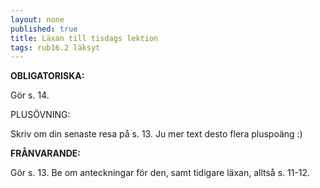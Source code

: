 ```yaml
---
layout: none
published: true
title: Läxan till tisdags lektion
tags: rub16.2 läksyt
---
```

**OBLIGATORISKA:**

Gör s. 14.

PLUSÖVNING:

Skriv om din senaste resa på s. 13. Ju mer text desto flera pluspoäng :)

**FRÅNVARANDE:**

Gör s. 13. Be om anteckningar för den, samt tidigare läxan, alltså s. 11-12.
